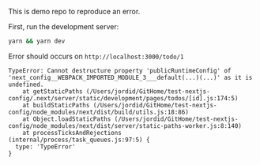 This is demo repo to reproduce an error.

First, run the development server:

```bash
yarn && yarn dev
```

Error should occurs on `http://localhost:3000/todo/1`

```
TypeError: Cannot destructure property 'publicRuntimeConfig' of 'next_config__WEBPACK_IMPORTED_MODULE_3___default(...)(...)' as it is undefined.
    at getStaticPaths (/Users/jordid/GitHome/test-nextjs-config/.next/server/static/development/pages/todos/[id].js:174:5)
    at buildStaticPaths (/Users/jordid/GitHome/test-nextjs-config/node_modules/next/dist/build/utils.js:18:86)
    at Object.loadStaticPaths (/Users/jordid/GitHome/test-nextjs-config/node_modules/next/dist/server/static-paths-worker.js:8:140)
    at processTicksAndRejections (internal/process/task_queues.js:97:5) {
  type: 'TypeError'
}
```
